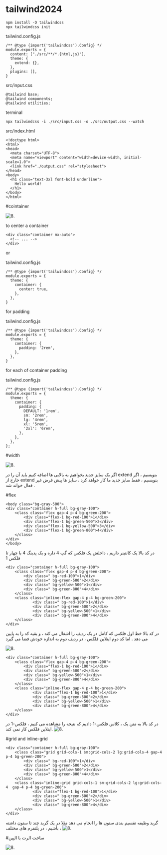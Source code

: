 # tailwind2024

```
npm install -D tailwindcss
npx tailwindcss init

```


tailwind.config.js
```
/** @type {import('tailwindcss').Config} */
module.exports = {
  content: ["./src/**/*.{html,js}"],
  theme: {
    extend: {},
  },
  plugins: [],
}
```


src/input.css
```
@tailwind base;
@tailwind components;
@tailwind utilities;
```


terminal
```
npx tailwindcss -i ./src/input.css -o ./src/output.css --watch
```

src/index.html
```
<!doctype html>
<html>
<head>
  <meta charset="UTF-8">
  <meta name="viewport" content="width=device-width, initial-scale=1.0">
  <link href="./output.css" rel="stylesheet">
</head>
<body>
  <h1 class="text-3xl font-bold underline">
    Hello world!
  </h1>
</body>
</html>
```


#cointainer 

![8](https://raw.githubusercontent.com/Mostafaiz/tailwind2024/main/pic/Screenshot%202024-02-01%20200213.png).

to center a container 
```
<div class="container mx-auto">
  <!-- ... -->
</div>
```
or 


tailwind.config.js
```
/** @type {import('tailwindcss').Config} */
module.exports = {
  theme: {
    container: {
      center: true,
    },
  },
}
```

for padding 

tailwind.config.js
```
/** @type {import('tailwindcss').Config} */
module.exports = {
  theme: {
    container: {
      padding: '2rem',
    },
  },
}
```

for each of container padding

tailwind.config.js

```
/** @type {import('tailwindcss').Config} */
module.exports = {
  theme: {
    container: {
      padding: {
        DEFAULT: '1rem',
        sm: '2rem',
        lg: '4rem',
        xl: '5rem',
        '2xl': '6rem',
      },
    },
  },
};
```
#width

![8](https://raw.githubusercontent.com/Mostafaiz/tailwind2024/main/pic/Screenshot%202024-02-02%20185827.png).

اگر یک سایز جدید بخواهیم به بالایی ها اضافه کنیم باید آن را در extend بنویسیم ، اگر خارج از extend بنویسیم ، فقط سایز جدید ما کار خواهد کرد ، سایز ها پیش فرض غیر فعال خواند شد . 

#flex 
```
<body class="bg-gray-500">
<div class="container h-full bg-gray-100">
    <class class="flex gap-4 p-4 bg-green-200">
        <div class="flex-1 bg-red-100">1</div>
        <div class="flex-1 bg-green-500">2</div>
        <div class="flex-1 bg-yellow-500">3</div>
        <div class="flex-1 bg-green-800">4</div>
    </class>
</div>
</body>
```
در کد بالا یک کانتینر داریم ، داخلش یک فلکس که گپ 4 داره و یک پدینگ 4 با چهار تا فلکس 1 



```
<div class="container h-full bg-gray-100">
    <class class="flex gap-4 p-4 bg-green-200">
        <div class=" bg-red-100">1</div>
        <div class=" bg-green-500">2</div>
        <div class=" bg-yellow-500">1</div>
        <div class=" bg-green-800">4</div>
    </class>
    <class class="inline-flex gap-4 p-4 bg-green-200">
            <div class=" bg-red-100">1</div>
            <div class=" bg-green-500">2</div>
            <div class=" bg-yellow-500">1</div>
            <div class=" bg-green-800">4</div>
    </class>
</div>
```

در کد بالا خط اول فلکس که کامل در یک ردیف را اشغال می کند ، و بقیه کد را به پایین می دهد . اما کد دوم اینلاین فلکس ، در ردیف دوم به اندازه خودش فضا می گیرد

![8](https://raw.githubusercontent.com/Mostafaiz/tailwind2024/main/pic/Screenshot%202024-02-05%20205829.png).




```
<div class="container h-full bg-gray-100">
    <class class="flex gap-4 p-4 bg-green-200">
        <div class="flex-1 bg-red-100">1</div>
        <div class=" bg-green-500">2</div>
        <div class=" bg-yellow-500">1</div>
        <div class=" bg-green-800">4</div>
    </class>
    <class class="inline-flex gap-4 p-4 bg-green-200">
            <div class="flex-1 bg-red-100">1</div>
            <div class=" bg-green-500">2</div>
            <div class=" bg-yellow-500">1</div>
            <div class=" bg-green-800">4</div>
    </class>
</div>
```
در کد بالا به متن یک ، کلاس فلکس-1 دادیم که نتیجه را مشاهده می کنیم ، فلکس-1 در اینلاین فلکس کار نمی کند.
![8](https://raw.githubusercontent.com/Mostafaiz/tailwind2024/main/pic/Screenshot%202024-02-05%20210114.png).


#grid and inline-grid
```
<div class="container h-full bg-gray-100">
    <class class="grid grid-cols-1 sm:grid-cols-2 lg:grid-cols-4 gap-4 p-4 bg-green-200">
        <div class=" bg-red-100">1</div>
        <div class=" bg-green-500">2</div>
        <div class=" bg-yellow-500">1</div>
        <div class=" bg-green-800">4</div>
    </class>
    <class class="inline-grid grid-cols-1 sm:grid-cols-2 lg:grid-cols-4  gap-4 p-4 bg-green-200">
            <div class="flex-1 bg-red-100">1</div>
            <div class=" bg-green-500">2</div>
            <div class=" bg-yellow-500">1</div>
            <div class=" bg-green-800">4</div>
    </class>
</div>
```
گرید وظیفه تقسیم بندی ستون ها را انجام می دهد مثلا در یک گرید چند تا ستون داشته باشیم ، در پلتفرم های مختلف ، 
![8](https://raw.githubusercontent.com/Mostafaiz/tailwind2024/main/pic/Screenshot%202024-02-05%20235920.png).


#ساخت الرت با الپین 

![8](https://raw.githubusercontent.com/Mostafaiz/tailwind2024/main/pic/Screenshot%202024-02-08%20112106.png).
